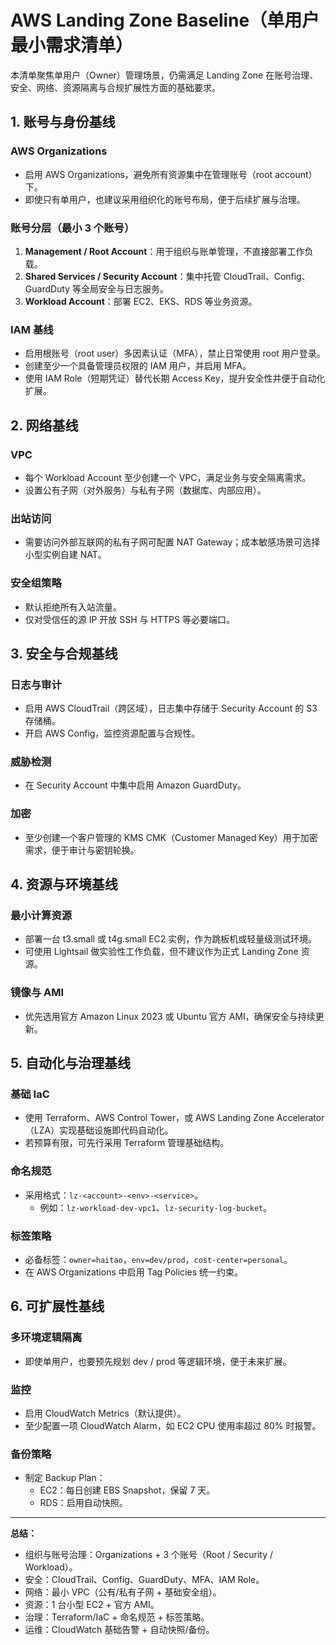 # AWS Landing Zone Baseline（单用户最小需求清单）

本清单聚焦单用户（Owner）管理场景，仍需满足 Landing Zone 在账号治理、安全、网络、资源隔离与合规扩展性方面的基础要求。

## 1. 账号与身份基线

### AWS Organizations
- 启用 AWS Organizations，避免所有资源集中在管理账号（root account）下。
- 即使只有单用户，也建议采用组织化的账号布局，便于后续扩展与治理。

### 账号分层（最小 3 个账号）
1. **Management / Root Account**：用于组织与账单管理，不直接部署工作负载。
2. **Shared Services / Security Account**：集中托管 CloudTrail、Config、GuardDuty 等全局安全与日志服务。
3. **Workload Account**：部署 EC2、EKS、RDS 等业务资源。

### IAM 基线
- 启用根账号（root user）多因素认证（MFA），禁止日常使用 root 用户登录。
- 创建至少一个具备管理员权限的 IAM 用户，并启用 MFA。
- 使用 IAM Role（短期凭证）替代长期 Access Key，提升安全性并便于自动化扩展。

## 2. 网络基线

### VPC
- 每个 Workload Account 至少创建一个 VPC，满足业务与安全隔离需求。
- 设置公有子网（对外服务）与私有子网（数据库、内部应用）。

### 出站访问
- 需要访问外部互联网的私有子网可配置 NAT Gateway；成本敏感场景可选择小型实例自建 NAT。

### 安全组策略
- 默认拒绝所有入站流量。
- 仅对受信任的源 IP 开放 SSH 与 HTTPS 等必要端口。

## 3. 安全与合规基线

### 日志与审计
- 启用 AWS CloudTrail（跨区域），日志集中存储于 Security Account 的 S3 存储桶。
- 开启 AWS Config，监控资源配置与合规性。

### 威胁检测
- 在 Security Account 中集中启用 Amazon GuardDuty。

### 加密
- 至少创建一个客户管理的 KMS CMK（Customer Managed Key）用于加密需求，便于审计与密钥轮换。

## 4. 资源与环境基线

### 最小计算资源
- 部署一台 t3.small 或 t4g.small EC2 实例，作为跳板机或轻量级测试环境。
- 可使用 Lightsail 做实验性工作负载，但不建议作为正式 Landing Zone 资源。

### 镜像与 AMI
- 优先选用官方 Amazon Linux 2023 或 Ubuntu 官方 AMI，确保安全与持续更新。

## 5. 自动化与治理基线

### 基础 IaC
- 使用 Terraform、AWS Control Tower，或 AWS Landing Zone Accelerator（LZA）实现基础设施即代码自动化。
- 若预算有限，可先行采用 Terraform 管理基础结构。

### 命名规范
- 采用格式：`lz-<account>-<env>-<service>`。
  - 例如：`lz-workload-dev-vpc1`、`lz-security-log-bucket`。

### 标签策略
- 必备标签：`owner=haitao`，`env=dev/prod`，`cost-center=personal`。
- 在 AWS Organizations 中启用 Tag Policies 统一约束。

## 6. 可扩展性基线

### 多环境逻辑隔离
- 即使单用户，也要预先规划 dev / prod 等逻辑环境，便于未来扩展。

### 监控
- 启用 CloudWatch Metrics（默认提供）。
- 至少配置一项 CloudWatch Alarm，如 EC2 CPU 使用率超过 80% 时报警。

### 备份策略
- 制定 Backup Plan：
  - EC2：每日创建 EBS Snapshot，保留 7 天。
  - RDS：启用自动快照。

---

**总结：**
- 组织与账号治理：Organizations + 3 个账号（Root / Security / Workload）。
- 安全：CloudTrail、Config、GuardDuty、MFA、IAM Role。
- 网络：最小 VPC（公有/私有子网 + 基础安全组）。
- 资源：1 台小型 EC2 + 官方 AMI。
- 治理：Terraform/IaC + 命名规范 + 标签策略。
- 运维：CloudWatch 基础告警 + 自动快照/备份。

